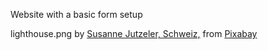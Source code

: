 Website with a basic form setup

lighthouse.png by <a href="https://pixabay.com/users/suju-foto-165106/?utm_source=link-attribution&amp;utm_medium=referral&amp;utm_campaign=image&amp;utm_content=4846855">Susanne Jutzeler, Schweiz,</a> from <a href="https://pixabay.com//?utm_source=link-attribution&amp;utm_medium=referral&amp;utm_campaign=image&amp;utm_content=4846855">Pixabay</a>